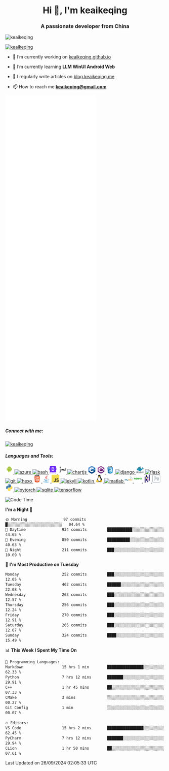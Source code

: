 <h1 align="center">Hi 👋, I'm keaikeqing</h1>
<h3 align="center">A passionate developer from China</h3>

<p align="left"> <img src="https://komarev.com/ghpvc/?username=keaikeqing&label=Profile%20views&color=0e75b6&style=flat" alt="keaikeqing" /> </p>

<p align="left"> <a href="https://github.com/ryo-ma/github-profile-trophy"><img src="https://github-profile-trophy.vercel.app/?username=keaikeqing&rank=SECRET,SSS,SS,S,AAA,AA,A,B" alt="keaikeqing" /></a> </p>

- 🔭 I’m currently working on [keaikeqing.github.io](blog.keaikeqing.me)

- 🌱 I’m currently learning **LLM WinUI Android Web**

- 📝 I regularly write articles on [blog.keaikeqing.me](blog.keaikeqing.me)

- 📫 How to reach me **<keaikeqing@gmail.com>**

<p align="left"> <img src="./assets/github-metrics.svg" alt="metrics" /> </p>
<h5 align="left">Connect with me:</h5>
<p align="left">
<a href="https://leetcode.cn/u/keaikeqing/" target="blank"><img align="center" src="https://raw.githubusercontent.com/rahuldkjain/github-profile-readme-generator/master/src/images/icons/Social/leet-code.svg" alt="keaikeqing" height="25" width="25" /></a>
</p>

<h5 align="left">Languages and Tools:</h5>
<p align="left"> <a href="https://developer.android.com" target="_blank" rel="noreferrer"> <img src="https://raw.githubusercontent.com/devicons/devicon/master/icons/android/android-original-wordmark.svg" alt="android" width="25" height="25"/> </a> <a href="https://azure.microsoft.com/en-in/" target="_blank" rel="noreferrer"> <img src="https://www.vectorlogo.zone/logos/microsoft_azure/microsoft_azure-icon.svg" alt="azure" width="25" height="25"/> </a> <a href="https://www.gnu.org/software/bash/" target="_blank" rel="noreferrer"> <img src="https://www.vectorlogo.zone/logos/gnu_bash/gnu_bash-icon.svg" alt="bash" width="25" height="25"/> </a> <a href="https://getbootstrap.com" target="_blank" rel="noreferrer"> <img src="https://raw.githubusercontent.com/devicons/devicon/master/icons/bootstrap/bootstrap-plain-wordmark.svg" alt="bootstrap" width="25" height="25"/> </a> <a href="https://canvasjs.com" target="_blank" rel="noreferrer"> <img src="https://raw.githubusercontent.com/Hardik0307/Hardik0307/master/assets/canvasjs-charts.svg" alt="canvasjs" width="25" height="25"/> </a> <a href="https://www.chartjs.org" target="_blank" rel="noreferrer"> <img src="https://www.chartjs.org/media/logo-title.svg" alt="chartjs" width="25" height="25"/> </a> <a href="https://www.w3schools.com/cpp/" target="_blank" rel="noreferrer"> <img src="https://raw.githubusercontent.com/devicons/devicon/master/icons/cplusplus/cplusplus-original.svg" alt="cplusplus" width="25" height="25"/> </a> <a href="https://www.w3schools.com/cs/" target="_blank" rel="noreferrer"> <img src="https://raw.githubusercontent.com/devicons/devicon/master/icons/csharp/csharp-original.svg" alt="csharp" width="25" height="25"/> </a> <a href="https://www.w3schools.com/css/" target="_blank" rel="noreferrer"> <img src="https://raw.githubusercontent.com/devicons/devicon/master/icons/css3/css3-original-wordmark.svg" alt="css3" width="25" height="25"/> </a> <a href="https://www.djangoproject.com/" target="_blank" rel="noreferrer"> <img src="https://cdn.worldvectorlogo.com/logos/django.svg" alt="django" width="25" height="25"/> </a> <a href="https://www.docker.com/" target="_blank" rel="noreferrer"> <img src="https://raw.githubusercontent.com/devicons/devicon/master/icons/docker/docker-original-wordmark.svg" alt="docker" width="25" height="25"/> </a> <a href="https://flask.palletsprojects.com/" target="_blank" rel="noreferrer"> <img src="https://www.vectorlogo.zone/logos/pocoo_flask/pocoo_flask-icon.svg" alt="flask" width="25" height="25"/> </a> <a href="https://git-scm.com/" target="_blank" rel="noreferrer"> <img src="https://www.vectorlogo.zone/logos/git-scm/git-scm-icon.svg" alt="git" width="25" height="25"/> </a> <a href="hexo.io/" target="_blank" rel="noreferrer"> <img src="https://www.vectorlogo.zone/logos/hexoio/hexoio-icon.svg" alt="hexo" width="25" height="25"/> </a> <a href="https://www.w3.org/html/" target="_blank" rel="noreferrer"> <img src="https://raw.githubusercontent.com/devicons/devicon/master/icons/html5/html5-original-wordmark.svg" alt="html5" width="25" height="25"/> </a> <a href="https://www.java.com" target="_blank" rel="noreferrer"> <img src="https://raw.githubusercontent.com/devicons/devicon/master/icons/java/java-original.svg" alt="java" width="25" height="25"/> </a> <a href="https://developer.mozilla.org/en-US/docs/Web/JavaScript" target="_blank" rel="noreferrer"> <img src="https://raw.githubusercontent.com/devicons/devicon/master/icons/javascript/javascript-original.svg" alt="javascript" width="25" height="25"/> </a> <a href="https://jekyllrb.com/" target="_blank" rel="noreferrer"> <img src="https://www.vectorlogo.zone/logos/jekyllrb/jekyllrb-icon.svg" alt="jekyll" width="25" height="25"/> </a> <a href="https://kotlinlang.org" target="_blank" rel="noreferrer"> <img src="https://www.vectorlogo.zone/logos/kotlinlang/kotlinlang-icon.svg" alt="kotlin" width="25" height="25"/> </a> <a href="https://www.linux.org/" target="_blank" rel="noreferrer"> <img src="https://raw.githubusercontent.com/devicons/devicon/master/icons/linux/linux-original.svg" alt="linux" width="25" height="25"/> </a> <a href="https://www.mathworks.com/" target="_blank" rel="noreferrer"> <img src="https://upload.wikimedia.org/wikipedia/commons/2/21/Matlab_Logo.png" alt="matlab" width="25" height="25"/> </a> <a href="https://www.mysql.com/" target="_blank" rel="noreferrer"> <img src="https://raw.githubusercontent.com/devicons/devicon/master/icons/mysql/mysql-original-wordmark.svg" alt="mysql" width="25" height="25"/> </a> <a href="https://www.nginx.com" target="_blank" rel="noreferrer"> <img src="https://raw.githubusercontent.com/devicons/devicon/master/icons/nginx/nginx-original.svg" alt="nginx" width="25" height="25"/> </a> <a href="https://pandas.pydata.org/" target="_blank" rel="noreferrer"> <img src="https://raw.githubusercontent.com/devicons/devicon/2ae2a900d2f041da66e950e4d48052658d850630/icons/pandas/pandas-original.svg" alt="pandas" width="25" height="25"/> </a> <a href="https://www.photoshop.com/en" target="_blank" rel="noreferrer"> <img src="https://raw.githubusercontent.com/devicons/devicon/master/icons/photoshop/photoshop-line.svg" alt="photoshop" width="25" height="25"/> </a> <a href="https://www.python.org" target="_blank" rel="noreferrer"> <img src="https://raw.githubusercontent.com/devicons/devicon/master/icons/python/python-original.svg" alt="python" width="25" height="25"/> </a> <a href="https://pytorch.org/" target="_blank" rel="noreferrer"> <img src="https://www.vectorlogo.zone/logos/pytorch/pytorch-icon.svg" alt="pytorch" width="25" height="25"/> </a> <a href="https://www.sqlite.org/" target="_blank" rel="noreferrer"> <img src="https://www.vectorlogo.zone/logos/sqlite/sqlite-icon.svg" alt="sqlite" width="25" height="25"/> </a> <a href="https://www.tensorflow.org" target="_blank" rel="noreferrer"> <img src="https://www.vectorlogo.zone/logos/tensorflow/tensorflow-icon.svg" alt="tensorflow" width="25" height="25"/> </a> </p>

<!--START_SECTION:waka-->
![Code Time](http://img.shields.io/badge/Code%20Time-799%20hrs%2038%20mins-blue)

**I'm a Night 🦉** 

```text
🌞 Morning                97 commits          █░░░░░░░░░░░░░░░░░░░░░░░░   04.64 % 
🌆 Daytime                934 commits         ███████████░░░░░░░░░░░░░░   44.65 % 
🌃 Evening                850 commits         ██████████░░░░░░░░░░░░░░░   40.63 % 
🌙 Night                  211 commits         ███░░░░░░░░░░░░░░░░░░░░░░   10.09 % 
```
📅 **I'm Most Productive on Tuesday** 

```text
Monday                   252 commits         ███░░░░░░░░░░░░░░░░░░░░░░   12.05 % 
Tuesday                  462 commits         ██████░░░░░░░░░░░░░░░░░░░   22.08 % 
Wednesday                263 commits         ███░░░░░░░░░░░░░░░░░░░░░░   12.57 % 
Thursday                 256 commits         ███░░░░░░░░░░░░░░░░░░░░░░   12.24 % 
Friday                   270 commits         ███░░░░░░░░░░░░░░░░░░░░░░   12.91 % 
Saturday                 265 commits         ███░░░░░░░░░░░░░░░░░░░░░░   12.67 % 
Sunday                   324 commits         ████░░░░░░░░░░░░░░░░░░░░░   15.49 % 
```


📊 **This Week I Spent My Time On** 

```text
💬 Programming Languages: 
Markdown                 15 hrs 1 min        ████████████████░░░░░░░░░   62.33 % 
Python                   7 hrs 12 mins       ███████░░░░░░░░░░░░░░░░░░   29.91 % 
C++                      1 hr 45 mins        ██░░░░░░░░░░░░░░░░░░░░░░░   07.33 % 
CMake                    3 mins              ░░░░░░░░░░░░░░░░░░░░░░░░░   00.27 % 
Git Config               1 min               ░░░░░░░░░░░░░░░░░░░░░░░░░   00.07 % 

🔥 Editors: 
VS Code                  15 hrs 2 mins       ████████████████░░░░░░░░░   62.45 % 
PyCharm                  7 hrs 12 mins       ███████░░░░░░░░░░░░░░░░░░   29.94 % 
CLion                    1 hr 50 mins        ██░░░░░░░░░░░░░░░░░░░░░░░   07.61 % 
```


 Last Updated on 26/09/2024 02:05:33 UTC
<!--END_SECTION:waka-->
